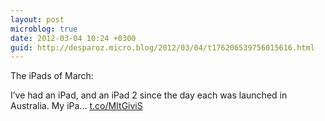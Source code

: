 ```yaml
---
layout: post
microblog: true
date: 2012-03-04 10:24 +0300
guid: http://desparoz.micro.blog/2012/03/04/t176206539756015616.html
---
```

The iPads of March: 

I’ve had an iPad, and an iPad 2 since the day each was launched in Australia. My iPa... [t.co/MItGiviS](http://t.co/MItGiviS)
